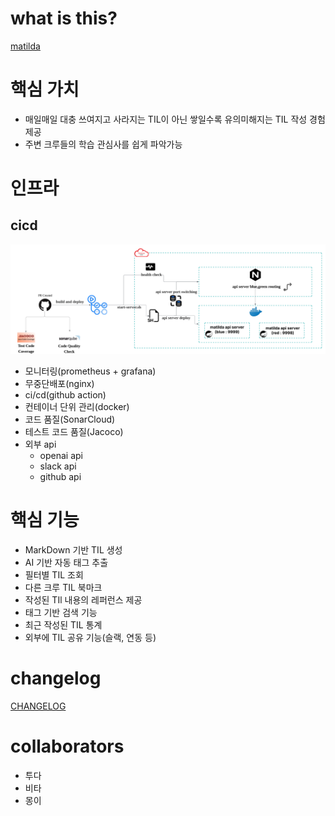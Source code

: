# what is this?

[matilda](https://matilda.woowacourse.com/)

# 핵심 가치

- 매일매일 대충 쓰여지고 사라지는 TIL이 아닌 쌓일수록 유의미해지는 TIL 작성 경험 제공
- 주변 크루들의 학습 관심사를 쉽게 파악가능

# 인프라

## cicd

![cicd.png](cicd.png)

- 모니터링(prometheus + grafana)
- 무중단배포(nginx)
- ci/cd(github action)
- 컨테이너 단위 관리(docker)
- 코드 품질(SonarCloud)
- 테스트 코드 품질(Jacoco)
- 외부 api
    - openai api
    - slack api
    - github api

# 핵심 기능

- MarkDown 기반 TIL 생성
- AI 기반 자동 태그 추출
- 필터별 TIL 조회
- 다른 크루 TIL 북마크
- 작성된 TIl 내용의 레퍼런스 제공
- 태그 기반 검색 기능
- 최근 작성된 TIL 통계
- 외부에 TIL 공유 기능(슬랙, 연동 등)

# changelog
[CHANGELOG](https://github.com/TilGuy/BE_TilGuy/blob/main/Changelog.md)
# collaborators

- 투다
- 비타
- 몽이
